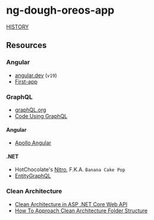 # ng-dough-oreos-app

[HISTORY](./HISTORY.md)

## Resources

### Angular

- [angular.dev](https://angular.dev/) (`v19`)
- [First-app](https://angular.dev/tutorials/first-app)

### GraphQL

- [graphQL.org](https://graphql.org/)
- [Code Using GraphQL](https://graphql.org/community/tools-and-libraries/)

#### Angular

- [Apollo Angular](https://the-guild.dev/graphql/apollo-angular/docs/get-started)

#### .NET

- HotChocolate's [Nitro](https://chillicream.com/docs/nitro), F.K.A. `Banana Cake Pop`
- [EntityGraphQL](https://github.com/EntityGraphQL/EntityGraphQL)

### Clean Architecture

- [Clean Architecture in ASP .NET Core Web API](https://medium.com/@mohanedzekry/clean-architecture-in-asp-net-core-web-api-d44e33893e1d)
- [How To Approach Clean Architecture Folder Structure](https://www.milanjovanovic.tech/blog/clean-architecture-folder-structure)
